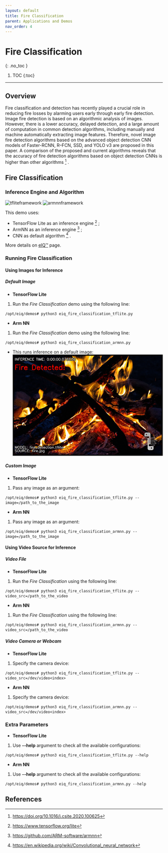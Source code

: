 ```yaml
---
layout: default
title: Fire Classification
parent: Applications and Demos
nav_order: 4
---
```


# **Fire Classification**
{: .no_toc }

1. TOC
{:toc}
---

## **Overview**

Fire classification and detection has recently played a crucial role in reducing
fire losses by alarming users early through early fire detection. Image fire
detection is based on an algorithmic analysis of images.
However, there is a lower accuracy, delayed detection, and a large amount of
computation in common detection algorithms, including manually and machine
automatically extracting image features. Therefore, novel image fire detection
algorithms based on the advanced object detection CNN models of Faster-RCNN,
R–FCN, SSD, and YOLO v3 are proposed in this paper. A comparison of the proposed
and current algorithms reveals that the accuracy of fire detection algorithms
based on object detection CNNs is higher than other algorithms [^1] .


## **Fire Classification**

### **Inference Engine and Algorithm**

![tfliteframework][tflite] ![armnnframework][armnn]

This demo uses:

 * TensorFlow Lite as an inference engine [^2] ;
 * ArmNN as an inference engine [^3] ;
 * CNN as default algorithm [^4] .

More details on [eIQ™][eiq] page.

### **Running Fire Classification**

#### **Using Images for Inference**

##### **Default Image**

* **TensorFlow Lite**

1. Run the _Fire Classification_ demo using the following line:
```console
/opt/eiq/demos# python3 eiq_fire_classification_tflite.py
```

* **Arm NN**

1. Run the _Fire Classification_ demo using the following line:
```console
/opt/eiq/demos# python3 eiq_fire_classification_armnn.py
```

* This runs inference on a default image:
![facial_detection][image_eiqfireclassification]

##### **Custom Image**

* **TensorFlow Lite**

1. Pass any image as an argument:
```console
/opt/eiq/demos# python3 eiq_fire_classification_tflite.py --image=/path_to_the_image
```

* **Arm NN**

1. Pass any image as an argument:
```console
/opt/eiq/demos# python3 eiq_fire_classification_armnn.py --image=/path_to_the_image
```

#### **Using Video Source for Inference**

##### **Video File**

* **TensorFlow Lite**

1. Run the _Fire Classification_ using the following line:
```console
/opt/eiq/demos# python3 eiq_fire_classification_tflite.py --video_src=/path_to_the_video
```

* **Arm NN**

1. Run the _Fire Classification_ using the following line:
```console
/opt/eiq/demos# python3 eiq_fire_classification_armnn.py --video_src=/path_to_the_video
```

##### **Video Camera or Webcam**

* **TensorFlow Lite**

1. Specify the camera device:
```console
/opt/eiq/demos# python3 eiq_fire_classification_tflite.py --video_src=/dev/video<index>
```

* **Arm NN**

1. Specify the camera device:
```console
/opt/eiq/demos# python3 eiq_fire_classification_armnn.py --video_src=/dev/video<index>
```

### **Extra Parameters**

* **TensorFlow Lite**

1. Use **--help** argument to check all the available configurations:
```console
/opt/eiq/demos# python3 eiq_fire_classification_tflite.py --help
```

* **Arm NN**

1. Use **--help** argument to check all the available configurations:
```console
/opt/eiq/demos# python3 eiq_fire_classification_armnn.py --help
```

## **References**

[^1]: https://doi.org/10.1016/j.csite.2020.100625
[^2]: https://www.tensorflow.org/lite
[^3]: https://github.com/ARM-software/armnn
[^4]: https://en.wikipedia.org/wiki/Convolutional_neural_network


[image_eiqfireclassification]: ../media/demos/eIQFireClassification/image_eiqfireclassification_resized_logo.gif


[tflite]: https://img.shields.io/badge/TFLite-2.1.0-orange
[armnn]: https://img.shields.io/badge/ArmNN-19.08-blue
[eiq]: https://www.nxp.com/design/software/development-software/eiq-ml-development-environment:EIQ
